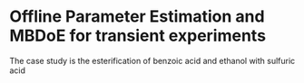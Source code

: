 # Offline Parameter Estimation and MBDoE for transient experiments
The case study is the esterification of benzoic acid and ethanol with sulfuric acid 
